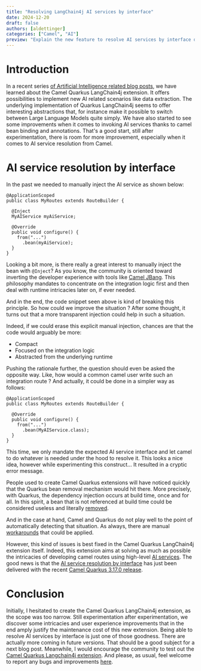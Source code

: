 ```yaml
---
title: "Resolving LangChain4j AI services by interface"
date: 2024-12-20
draft: false
authors: [aldettinger]
categories: ["Camel", "AI"]
preview: "Explain the new feature to resolve AI services by interface directly from Camel Quarkus"
---
```


# Introduction

In a recent series [of Artificial Intelligence related blog posts](/categories/AI/), we have learned about the Camel Quarkus LangChain4j extension.
It offers possibilities to implement new AI related scenarios like data extraction.
The underlying implementation of Quarkus LangChain4j seems to offer interesting abstractions that, for instance make it possible to switch between Large Language Models quite simply.
We have also started to see some improvements when it comes to invoking AI services thanks to camel bean binding and annotations.
That's a good start, still after experimentation, there is room for more improvement, especially when it comes to AI service resolution from Camel.

# AI service resolution by interface

In the past we needed to manually inject the AI service as shown below:

```
@ApplicationScoped
public class MyRoutes extends RouteBuilder {

  @Inject
  MyAIService myAiService;

  @Override
  public void configure() {
    from("...")
      .bean(myAiService);
  }
}
```

Looking a bit more, is there really a great interest to manually inject the bean with `@Inject`?
As you know, the community is oriented toward inverting the developer experience with tools like [Camel JBang](/manual/camel-jbang.html).
This philosophy mandates to concentrate on the integration logic first and then deal with runtime intricacies later on, if ever needed.

And in the end, the code snippet seen above is kind of breaking this principle.
So how could we improve the situation ?
After some thought, it turns out that a more transparent injection could help in such a situation.

Indeed, if we could erase this explicit manual injection, chances are that the code would arguably be more:
 + Compact
 + Focused on the integration logic
 + Abstracted from the underlying runtime

Pushing the rationale further, the question should even be asked the opposite way.
Like, how would a common camel user write such an integration route ?
And actually, it could be done in a simpler way as follows:

```
@ApplicationScoped
public class MyRoutes extends RouteBuilder {

  @Override
  public void configure() {
    from("...")
      .bean(MyAIService.class);
  }
}
```

This time, we only mandate the expected AI service interface and let camel to do whatever is needed under the hood to resolve it.
This looks a nice idea, however while experimenting this construct... It resulted in a cryptic error message.

People used to create Camel Quarkus extensions will have noticed quickly that the Quarkus bean removal mechanism would hit there.
More precisely, with Quarkus, the dependency injection occurs at build time, once and for all.
In this spirit, a bean that is not referenced at build time could be considered useless and literally [removed](https://quarkus.io/blog/unused-beans/).

And in the case at hand, Camel and Quarkus do not play well to the point of automatically detecting that situation.
As always, there are manual [workarounds](https://quarkus.io/guides/cdi-reference#eliminate_false_positives) that could be applied.

However, this kind of issues is best fixed in the Camel Quarkus LangChain4j extension itself.
Indeed, this extension aims at solving as much as possible the intricacies of developing camel routes using high-level [AI services](https://docs.langchain4j.dev/tutorials/ai-services/).
The good news is that the [AI service resolution by interface](/camel-quarkus/next/reference/extensions/langchain4j.html#extensions-langchain4j-configuration-resolving-ai-services-by-interface) has just been delivered with the recent [Camel Quarkus 3.17.0 release](/blog/2024/12/camel-quarkus-release-3.17.0/).

# Conclusion

Initially, I hesitated to create the Camel Quarkus LangChain4j extension, as the scope was too narrow.
Still experimentation after experimentation, we discover some intricacies and user experience improvements that in the end amply justify the maintenance cost of this new extension.
Being able to resolve AI services by interface is just one of those goodness.
There are actually more coming in future versions.
That should be a good subject for a next blog post.
Meanwhile, I would encourage the community to test out the [Camel Quarkus Langchain4j extension](/camel-quarkus/next/reference/extensions/langchain4j.html).
And please, as usual, feel welcome to report any bugs and improvements [here](https://github.com/apache/camel-quarkus/issues/new/choose).
